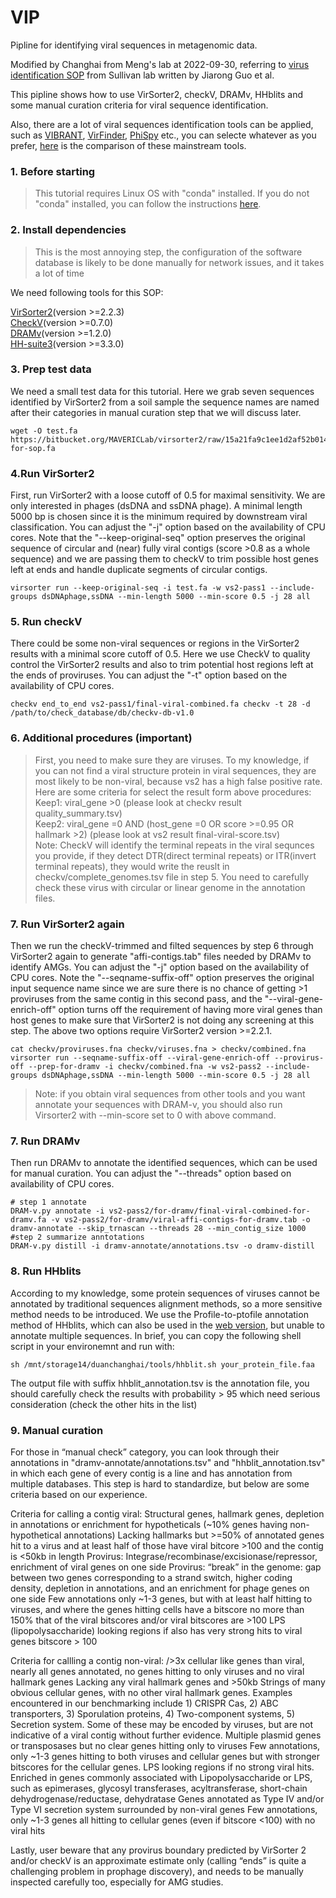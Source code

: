 # VIP

Pipline for identifying viral sequences in metagenomic data.  

Modified by Changhai from Meng's lab at 2022-09-30, referring to [virus identification SOP](https://www.protocols.io/view/viral-sequence-identification-sop-with-virsorter2-5qpvoyqebg4o/v3?step=3) from Sullivan lab written by Jiarong Guo et al.  

This pipline shows how to use VirSorter2, checkV, DRAMv, HHblits and some manual curation criteria for viral sequence identification.  

Also, there are a lot of viral sequences identification tools can be applied, such as [VIBRANT](https://github.com/AnantharamanLab/VIBRANT), [VirFinder](https://github.com/jessieren/VirFinder), [PhiSpy](https://github.com/linsalrob/PhiSpy) etc., you can selecte whatever as you prefer, [here](https://github.com/linsalrob/ProphagePredictionComparisons) is the comparison of these mainstream tools.  

### 1. Before starting
>This tutorial requires Linux OS with "conda" installed.  If you do not "conda" installed, you can follow the instructions [here](https://docs.conda.io/projects/conda/en/latest/user-guide/install/linux.html).  

### 2. Install dependencies
>This is the most annoying step,  the configuration of the software database is likely to be done manually for network issues, and it takes a lot of time  


We need following tools for this SOP:

[VirSorter2](https://github.com/jiarong/VirSorter2)(version >=2.2.3)  
[CheckV](https://bitbucket.org/berkeleylab/checkv/src/master/)(version >=0.7.0)  
[DRAMv](https://github.com/WrightonLabCSU/DRAM)(version >=1.2.0)  
[HH-suite3](https://github.com/soedinglab/hh-suite)(version >=3.3.0)  

### 3. Prep test data
We need a small test data for this tutorial. Here we grab seven sequences identified by VirSorter2 from a soil sample the sequence names are named after their categories in manual curation step that we will discuss later.

```
wget -O test.fa https://bitbucket.org/MAVERICLab/virsorter2/raw/15a21fa9c1ee1d2af52b0148b167292e549d356e/test/test-for-sop.fa
```

### 4.Run VirSorter2
First, run VirSorter2 with a loose cutoff of 0.5 for maximal sensitivity. We are only interested in phages (dsDNA and ssDNA phage). A minimal length 5000 bp is chosen since it is the minimum required by downstream viral classification. You can adjust the "-j" option based on the availability of CPU cores. Note that the "--keep-original-seq" option preserves the original sequence of circular and (near) fully viral contigs (score >0.8 as a whole sequence) and we are passing them to checkV to trim possible host genes left at ends and handle duplicate segments of circular contigs.
```
virsorter run --keep-original-seq -i test.fa -w vs2-pass1 --include-groups dsDNAphage,ssDNA --min-length 5000 --min-score 0.5 -j 28 all
```
### 5. Run checkV

There could be some non-viral sequences or regions in the VirSorter2 results with a minimal score cutoff of 0.5. Here we use CheckV to quality control the VirSorter2 results and also to trim potential host regions left at the ends of proviruses. You can adjust the "-t" option based on the availability of CPU cores.
```
checkv end_to_end vs2-pass1/final-viral-combined.fa checkv -t 28 -d /path/to/check_database/db/checkv-db-v1.0
```
### 6. Additional procedures (important)
> First, you need to make sure they are viruses. To my knowledge, if you can not find a viral structure protein in viral sequences, they are most likely to be non-viral, because vs2 has a high false positive rate.
> Here are some criteria for select the result form above procedures:  
> Keep1: viral_gene >0  (please look at checkv result quality_summary.tsv)  
> Keep2: viral_gene =0 AND (host_gene =0 OR score >=0.95 OR hallmark >2) (please look at vs2 result final-viral-score.tsv)  
> Note: CheckV will identify the terminal repeats in the viral sequnces you provide, if they detect DTR(direct terminal repeats) or ITR(invert terminal repeats), they would write the reuslt in checkv/complete_genomes.tsv file in step 5. You need to carefully check these virus with circular or linear genome in the annotation files.

### 7. Run VirSorter2 again
Then we run the checkV-trimmed and filted sequences by step 6 through VirSorter2 again to generate "affi-contigs.tab" files needed by DRAMv to identify AMGs. You can adjust the "-j" option based on the availability of CPU cores. Note the "--seqname-suffix-off" option preserves the original input sequence name since we are sure there is no chance of getting >1 proviruses from the same contig in this second pass, and the "--viral-gene-enrich-off" option turns off the requirement of having more viral genes than host genes to make sure that VirSorter2 is not doing any screening at this step. The above two options require VirSorter2 version >=2.2.1.
``` 
cat checkv/proviruses.fna checkv/viruses.fna > checkv/combined.fna
virsorter run --seqname-suffix-off --viral-gene-enrich-off --provirus-off --prep-for-dramv -i checkv/combined.fna -w vs2-pass2 --include-groups dsDNAphage,ssDNA --min-length 5000 --min-score 0.5 -j 28 all
```
> Note: if you obtain viral sequences from other tools and you want annotate your sequences with DRAM-v, you should also run Virsorter2 with --min-score set to 0 with above command. 

### 7. Run DRAMv
Then run DRAMv to annotate the identified sequences, which can be used for manual curation. You can adjust the "--threads" option based on availability of CPU cores.
```
# step 1 annotate
DRAM-v.py annotate -i vs2-pass2/for-dramv/final-viral-combined-for-dramv.fa -v vs2-pass2/for-dramv/viral-affi-contigs-for-dramv.tab -o dramv-annotate --skip_trnascan --threads 28 --min_contig_size 1000
#step 2 summarize anntotations
DRAM-v.py distill -i dramv-annotate/annotations.tsv -o dramv-distill
```
### 8. Run HHblits
According to my knowledge, some protein sequences of viruses cannot be annotated by traditional sequences alignment methods, so a more sensitive method needs to be introduced. We use the Profile-to-ptofile annotation method of HHblits, which can also be used in the [web version](https://toolkit.tuebingen.mpg.de/tools/hhpred), but unable to annotate multiple sequences.
In brief, you can copy the following shell script in your environemnt and run with:
```
sh /mnt/storage14/duanchanghai/tools/hhblit.sh your_protein_file.faa
```
The output file with suffix hhblit_annotation.tsv is the annotation file, you should carefully check the results with probability > 95 which need serious consideration (check the other hits in the list)

### 9. Manual curation

For those in “manual check” category, you can look through their annotations in "dramv-annotate/annotations.tsv" and "hhblit_annotation.tsv" in which each gene of every contig is a line and has annotation from multiple databases. This step is hard to standardize, but below are some criteria based on our experience.

Criteria for calling a contig viral:
Structural genes, hallmark genes, depletion in annotations or enrichment for hypotheticals (~10% genes having non-hypothetical annotations)
Lacking hallmarks but >=50% of annotated genes hit to a virus and at least half of those have viral bitcore >100 and the contig is <50kb in length
Provirus: Integrase/recombinase/excisionase/repressor, enrichment of viral genes on one side
Provirus: “break” in the genome: gap between two genes corresponding to a strand switch, higher coding density, depletion in annotations, and an enrichment for phage genes on one side
Few annotations only ~1-3 genes, but with at least half hitting to viruses, and where the genes hitting cells have a bitscore no more than 150% that of the viral bitscores and/or viral bitscores are >100
LPS (lipopolysaccharide) looking regions if also has very strong hits to viral genes bitscore > 100

Criteria for callling a contig non-viral:
/>3x cellular like genes than viral, nearly all genes annotated, no genes hitting to only viruses and no viral hallmark genes
Lacking any viral hallmark genes and >50kb
Strings of many obvious cellular genes, with no other viral hallmark genes. Examples encountered in our benchmarking include 1) CRISPR Cas, 2) ABC transporters, 3) Sporulation proteins, 4) Two-component systems, 5) Secretion system. Some of these may be encoded by viruses, but are not indicative of a viral contig without further evidence.
Multiple plasmid genes or transposases but no clear genes hitting only to viruses
Few annotations, only ~1-3 genes hitting to both viruses and cellular genes but with stronger bitscores for the cellular genes.
LPS looking regions if no strong viral hits. Enriched in genes commonly associated with Lipopolysaccharide or LPS, such as epimerases, glycosyl transferases, acyltransferase, short-chain dehydrogenase/reductase, dehydratase
Genes annotated as Type IV and/or Type VI secretion system surrounded by non-viral genes
Few annotations, only ~1-3 genes all hitting to cellular genes (even if bitscore <100) with no viral hits

Lastly, user beware that any provirus boundary predicted by VirSorter 2 and/or checkV is an approximate estimate only (calling “ends” is quite a challenging problem in prophage discovery), and needs to be manually inspected carefully too, especially for AMG studies.
